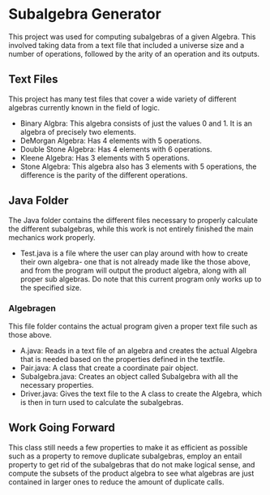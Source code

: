 # Subalgebra Generator
This project was used for computing subalgebras of a given Algebra. This involved taking data from a text file that included a universe size and a number of operations, followed by the arity of an operation and its outputs.
## Text Files
This project has many test files that cover a wide variety of different algebras currently known in the field of logic.
* Binary Algbra: This algebra consists of just the values 0 and 1. It is an algebra of precisely two elements. 
* DeMorgan Algebra: Has 4 elements with 5 operations. 
* Double Stone Algebra: Has 4 elements with 6 operations. 
* Kleene Algebra: Has 3 elements with 5 operations. 
* Stone Algebra: This algebra also has 3 elements with 5 operations, the difference is the parity of the different operations. 
## Java Folder
The Java folder contains the different files necessary to properly calculate the different subalgebras, while this work is not entirely finished the main mechanics work properly.
* Test.java is a file where the user can play around with how to create their own algebra- one that is not already made like the those above, and from the program will output the product algebra, along with all proper sub algebras. Do note that this current program only works up to the specified size.
### Algebragen
This file folder contains the actual program given a proper text file such as those above. 
* A.java: Reads in a text file of an algebra and creates the actual Algebra that is needed based on the properties defined in the textfile.
* Pair.java: A class that create a coordinate pair object.
* Subalgebra.java: Creates an object called Subalgebra with all the necessary properties.
* Driver.java: Gives the text file to the A class to create the Algebra, which is then in turn used to calculate the subalgebras. 

## Work Going Forward
This class still needs a few properties to make it as efficient as possible such as a property to remove duplicate subalgebras, employ an entail property to get rid of the subalgebras that do not make logical sense, and compute the subsets of the product algebra to see what algebras are just contained in larger ones to reduce the amount of duplicate calls.
